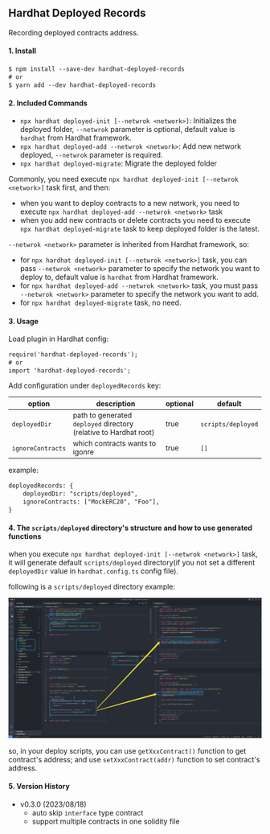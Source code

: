 ## Hardhat Deployed Records

Recording deployed contracts address.

#### 1. Install

```
$ npm install --save-dev hardhat-deployed-records
# or
$ yarn add --dev hardhat-deployed-records
```

#### 2. Included Commands

- `npx hardhat deployed-init [--netwrok <network>]`: Initializes the deployed folder, `--netwrok` parameter is optional, default value is `hardhat` from Hardhat framework.
- `npx hardhat deployed-add --netwrok <network>`: Add new network deployed, `--netwrok` parameter is required.
- `npx hardhat deployed-migrate`: Migrate the deployed folder

Commonly, you need execute `npx hardhat deployed-init [--netwrok <network>]` task first, and then:
- when you want to deploy contracts to a new network, you need to execute `npx hardhat deployed-add --netwrok <network>` task
- when you add new contracts or delete contracts you need to execute `npx hardhat deployed-migrate` task to keep deployed folder is the latest.

`--netwrok <network>` parameter is inherited from Hardhat framework, so:
* for `npx hardhat deployed-init [--netwrok <network>]` task, you can pass `--netwrok <network>` parameter to specify the network you want to deploy to, default value is `hardhat` from Hardhat framework.
* for `npx hardhat deployed-add --netwrok <network>` task, you must pass `--netwrok <network>` parameter to specify the network you want to add.
* for `npx hardhat deployed-migrate` task, no need.

#### 3. Usage

Load plugin in Hardhat config:

```
require('hardhat-deployed-records');
# or
import 'hardhat-deployed-records';
```

Add configuration under `deployedRecords` key:

| option            | description                                                       | optional | default            |
|-------------------|-------------------------------------------------------------------|----------|--------------------|
| `deployedDir`     | path to generated `deployed` directory (relative to Hardhat root) | true     | `scripts/deployed` |
| `ignoreContracts` | which contracts wants to igonre                                   | true     | `[]`               |

example:

```
deployedRecords: {
    deployedDir: "scripts/deployed",
    ignoreContracts: ["MockERC20", "Foo"],
}
```

#### 4. The `scripts/deployed` directory's structure and how to use generated functions

when you execute `npx hardhat deployed-init [--netwrok <network>]` task, it will generate default `scripts/deployed` directory(if you not set a different `deployedDir` value in `hardhat.config.ts` config file).

following is a `scripts/deployed` directory example:

![](demo.png)

so, in your deploy scripts, you can use `getXxxContract()` function to get contract's address; and use `setXxxContract(addr)` function to set contract's address.

#### 5. Version History

- v0.3.0 (2023/08/18)
    - auto skip `interface` type contract
    - support multiple contracts in one solidity file
